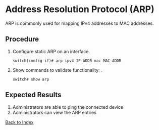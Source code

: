 # Address Resolution Protocol (ARP)

ARP is commonly used for mapping IPv4 addresses to MAC addresses.

## Procedure

1. Configure static ARP on an interface.

    ```text
    switch(config-if)# arp ipv4 IP-ADDR mac MAC-ADDR
    ```

1. Show commands to validate functionality: .

    ```text
    switch# show arp
    ```

## Expected Results

1. Administrators are able to ping the connected device
1. Administrators can view the ARP entries

[Back to Index](index.md)
